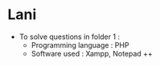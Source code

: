 # Lani

* To solve questions in folder 1 :
  - Programming language : PHP
  - Software used : Xampp, Notepad ++
